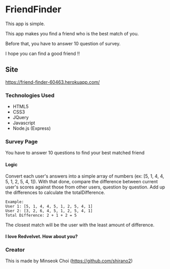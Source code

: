 # FriendFinder

This app is simple. 

This app makes you find a friend who is the best match of you. 

Before that, you have to answer 10 question of survey.

I hope you can find a good friend !!


## Site
https://friend-finder-60463.herokuapp.com/


### Technologies Used

* HTML5
* CSS3
* JQuery
* Javascript
* Node.js (Express)


### Survey Page 

You have to answer 10 questions to find your best matched friend

#### Logic

Convert each user's answers into a simple array of numbers (ex: [5, 1, 4, 4, 5, 1, 2, 5, 4, 1]).
With that done, compare the difference between current user's scores against those from other users, question by question. 
Add up the differences to calculate the totalDifference.
```
Example:
User 1: [5, 1, 4, 4, 5, 1, 2, 5, 4, 1]
User 2: [3, 2, 6, 4, 5, 1, 2, 5, 4, 1]
Total Difference: 2 + 1 + 2 = 5
```

The closest match will be the user with the least amount of difference.

#### I love Redvelvet. How about you?

### Creator
This is made by Minseok Choi (https://github.com/shirano2)
